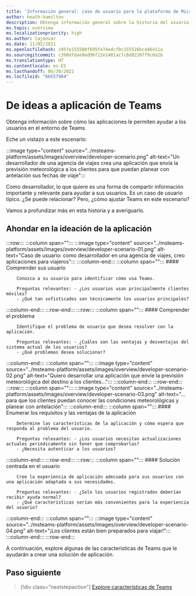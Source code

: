 ```yaml
---
title: 'Información general: caso de usuario para la plataforma de Microsoft Teams'
author: heath-hamilton
description: Obtenga información general sobre la historia del usuario sobre cómo la idea de la aplicación se ajusta a los requisitos de usuario para Microsoft Teams plataforma.
ms.topic: overview
ms.localizationpriority: high
ms.author: lajanuar
ms.date: 11/02/2021
ms.openlocfilehash: c85fe155500f695fe74edcf0c155526bc446411a
ms.sourcegitcommit: c398dfdae9ed96f12e1401ac7c8d0228ff9c0a2b
ms.translationtype: HT
ms.contentlocale: es-ES
ms.lasthandoff: 06/30/2022
ms.locfileid: "66557984"
---
```

# <a name="from-ideas-to-teams-app"></a>De ideas a aplicación de Teams

Obtenga información sobre cómo las aplicaciones le permiten ayudar a los usuarios en el entorno de Teams.

Eche un vistazo a este escenario:

:::image type="content" source="../msteams-platform/assets/images/overview/developer-scenario.png" alt-text="Un desarrollador de una agencia de viajes crea una aplicación que envía la previsión meteorológica a los clientes para que puedan planear con antelación sus fechas de viaje":::

Como desarrollador, lo que quiere es una forma de compartir información importante y relevante para ayudar a sus usuarios. Es un caso de usuario típico. ¿Se puede relacionar? Pero, ¿cómo ajustar Teams en este escenario?

Vamos a profundizar más en esta historia y a averiguarlo.

## <a name="delve-into-app-ideation"></a>Ahondar en la ideación de la aplicación

:::row:::
   :::column span="":::
      :::image type="content" source="../msteams-platform/assets/images/overview/developer-scenario-01.png" alt-text="Caso de usuario: como desarrollador en una agencia de viajes, creo aplicaciones para viajeros":::
   :::column-end:::
   :::column span="":::
      #### <a name="understand-your-user"></a>Comprender sus usuario

        Conozca a su usuario para identificar cómo usa Teams. 
        
        Preguntas relevantes: - ¿Los usuarios usan principalmente clientes móviles?
        - ¿Qué tan sofisticados son técnicamente los usuarios principales?
   :::column-end:::
:::row-end:::
:::row:::
   :::column span="":::
      #### <a name="understand-the-problem"></a>Comprender el problema

        Identifique el problema de usuario que desea resolver con la aplicación. 

        Preguntas relevantes: - ¿Cuáles son las ventajas y desventajas del sistema actual de los usuarios?
        - ¿Qué problemas desea solucionar?
   :::column-end:::
   :::column span="":::
       :::image type="content" source="../msteams-platform/assets/images/overview/developer-scenario-02.png" alt-text="Quiero desarrollar una aplicación que envíe la previsión meteorológica del destino a los clientes...":::
   :::column-end:::
:::row-end:::
:::row:::
   :::column span="":::
      :::image type="content" source="../msteams-platform/assets/images/overview/developer-scenario-03.png" alt-text="... para que los clientes puedan conocer las condiciones meteorológicas y planear con antelación":::
   :::column-end:::
   :::column span="":::
      #### <a name="list-app-requirements-and-benefits"></a>Enumerar los requisitos y las ventajas de la aplicación

        Determine las características de la aplicación y cómo espera que responda al problema del usuario. 

        Preguntas relevantes: - ¿Los usuarios necesitan actualizaciones actuales periódicamente sin tener que comprobarlas?
        - ¿Necesita autenticar a los usuarios?
   :::column-end:::
:::row-end:::
:::row:::
   :::column span="":::
      #### <a name="user-centric-solution"></a>Solución centrada en el usuario

        Cree la experiencia de aplicación adecuada para sus usuarios con una aplicación adaptada a sus necesidades. 

        Preguntas relevantes: - ¿Solo los usuarios registrados deberían recibir ayuda normal?
        - ¿Qué características serían más convenientes para la experiencia del usuario?
   :::column-end:::
   :::column span="":::
       :::image type="content" source="../msteams-platform/assets/images/overview/developer-scenario-04.png" alt-text="¡Los clientes están bien preparados para viajar!":::
   :::column-end:::
:::row-end:::

A continuación, explore algunas de las características de Teams que le ayudarán a crear una solución de aplicación.

## <a name="next-step"></a>Paso siguiente

> [!div class="nextstepaction"]
> [Explore características de Teams](overview-explore.md)

